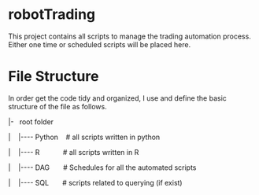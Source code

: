 # robotTrading

This project contains all scripts to manage the trading automation process. Either one time or scheduled scripts will be placed here.

# File Structure

In order get the code tidy and organized, I use and define the basic structure of the file as follows.

|\-  &nbsp; root folder

\| &nbsp;&nbsp; \|---- Python  &nbsp;&nbsp;  # all scripts written in python

\| &nbsp;&nbsp; \|---- R    &nbsp;&nbsp;&nbsp;&nbsp;&nbsp;&nbsp;&nbsp;&nbsp;&nbsp;&nbsp;  # all scripts written in R

\| &nbsp;&nbsp; \|---- DAG  &nbsp;&nbsp;&nbsp;&nbsp;&nbsp;  # Schedules for all the automated scripts

\| &nbsp;&nbsp; \|---- SQL  &nbsp;&nbsp;&nbsp;&nbsp;&nbsp;  # scripts related to querying (if exist)
